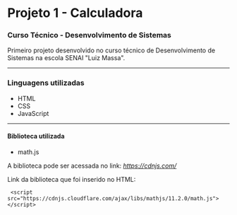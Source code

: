 # Projeto 1 - Calculadora
### Curso Técnico - Desenvolvimento de Sistemas

Primeiro projeto desenvolvido no curso técnico de Desenvolvimento de Sistemas na escola SENAI "Luiz Massa".

---
### Linguagens utilizadas
* HTML
* CSS
* JavaScript

---
#### Biblioteca utilizada
* math.js

A biblioteca pode ser acessada no link: *https://cdnjs.com/*

Link da biblioteca que foi inserido no HTML:
```
 <script src="https://cdnjs.cloudflare.com/ajax/libs/mathjs/11.2.0/math.js"></script>
```

